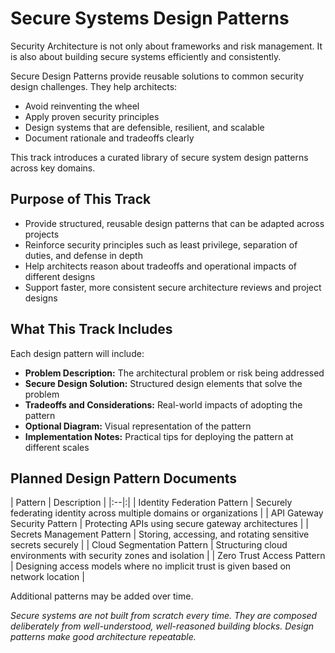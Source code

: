 # Secure Systems Design Patterns

Security Architecture is not only about frameworks and risk management. It is also about building secure systems efficiently and consistently.

Secure Design Patterns provide reusable solutions to common security design challenges. They help architects:
- Avoid reinventing the wheel
- Apply proven security principles
- Design systems that are defensible, resilient, and scalable
- Document rationale and tradeoffs clearly

This track introduces a curated library of secure system design patterns across key domains.



## Purpose of This Track

- Provide structured, reusable design patterns that can be adapted across projects
- Reinforce security principles such as least privilege, separation of duties, and defense in depth
- Help architects reason about tradeoffs and operational impacts of different designs
- Support faster, more consistent secure architecture reviews and project designs



## What This Track Includes

Each design pattern will include:
- **Problem Description:** The architectural problem or risk being addressed
- **Secure Design Solution:** Structured design elements that solve the problem
- **Tradeoffs and Considerations:** Real-world impacts of adopting the pattern
- **Optional Diagram:** Visual representation of the pattern
- **Implementation Notes:** Practical tips for deploying the pattern at different scales



## Planned Design Pattern Documents

| Pattern | Description |
|:--|:|
| Identity Federation Pattern | Securely federating identity across multiple domains or organizations |
| API Gateway Security Pattern | Protecting APIs using secure gateway architectures |
| Secrets Management Pattern | Storing, accessing, and rotating sensitive secrets securely |
| Cloud Segmentation Pattern | Structuring cloud environments with security zones and isolation |
| Zero Trust Access Pattern | Designing access models where no implicit trust is given based on network location |

Additional patterns may be added over time.



*Secure systems are not built from scratch every time. They are composed deliberately from well-understood, well-reasoned building blocks. Design patterns make good architecture repeatable.*
